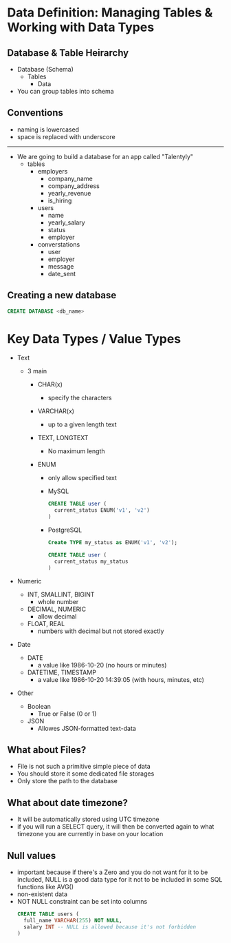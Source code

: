 # Data Definition: Managing Tables & Working with Data Types

## Database & Table Heirarchy

- Database (Schema)
  - Tables
    - Data
- You can group tables into schema

## Conventions

- naming is lowercased
- space is replaced with underscore

---

- We are going to build a database for an app called "Talentyly"
  - tables
    - employers
      - company_name
      - company_address
      - yearly_revenue
      - is_hiring
    - users
      - name
      - yearly_salary
      - status
      - employer
    - converstations
      - user
      - employer
      - message
      - date_sent

## Creating a new database

```sql
CREATE DATABASE <db_name>
```

# Key Data Types / Value Types

- Text

  - 3 main

    - CHAR(x)
      - specify the characters
    - VARCHAR(x)
      - up to a given length text
    - TEXT, LONGTEXT
      - No maximum length
    - ENUM

      - only allow specified text
      - MySQL
        ```sql
        CREATE TABLE user (
          current_status ENUM('v1', 'v2')
        )
        ```
      - PostgreSQL

        ```sql
        Create TYPE my_status as ENUM('v1', 'v2');

        CREATE TABLE user (
          current_status my_status
        )
        ```

- Numeric

  - INT, SMALLINT, BIGINT
    - whole number
  - DECIMAL, NUMERIC
    - allow decimal
  - FLOAT, REAL
    - numbers with decimal but not stored exactly

- Date

  - DATE
    - a value like 1986-10-20 (no hours or minutes)
  - DATETIME, TIMESTAMP
    - a value like 1986-10-20 14:39:05 (with hours, minutes, etc)

- Other
  - Boolean
    - True or False (0 or 1)
  - JSON
    - Allowes JSON-formatted text-data

## What about Files?

- File is not such a primitive simple piece of data
- You should store it some dedicated file storages
- Only store the path to the database

## What about date timezone?

- It will be automatically stored using UTC timezone
- if you will run a SELECT query, it will then be converted again to what timezone you are currently in base on your location

## Null values

- important because if there's a Zero and you do not want for it to be included, NULL is a good data type for it not to be included in some SQL functions like AVG()
- non-existent data
- NOT NULL constraint can be set into columns
  ```sql
  CREATE TABLE users (
    full_name VARCHAR(255) NOT NULL,
    salary INT -- NULL is allowed because it's not forbidden
  )
  ```
